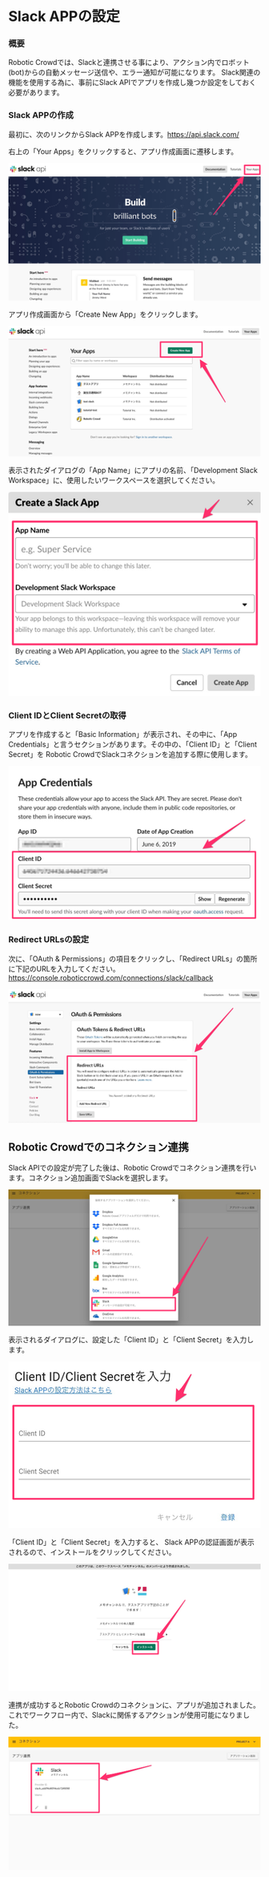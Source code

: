 # Slack APPの設定

### 概要

Robotic Crowdでは、Slackと連携させる事により、アクション内でロボット(bot)からの自動メッセージ送信や、エラー通知が可能になります。
Slack関連の機能を使用する為に、事前にSlack APIでアプリを作成し幾つか設定をしておく必要があります。

### Slack APPの作成

最初に、次のリンクからSlack APPを作成します。https://api.slack.com/

右上の「Your Apps」をクリックすると、アプリ作成画面に遷移します。

![](../.gitbook/assets/slack_1.png)

アプリ作成画面から「Create New App」をクリックします。

![](../.gitbook/assets/slack_2.png)

表示されたダイアログの「App Name」にアプリの名前、「Development Slack Workspace」に、使用したいワークスペースを選択してください。

![](../.gitbook/assets/slack_3.png)

### Client IDとClient Secretの取得

アプリを作成すると「Basic Information」が表示され、その中に、「App Credentials」と言うセクションがあります。その中の、「Client ID」と「Client Secret」を Robotic CrowdでSlackコネクションを追加する際に使用します。

![](../.gitbook/assets/slack_4.png)

### Redirect URLsの設定

次に、「OAuth & Permissions」の項目をクリックし、「Redirect URLs」の箇所に下記のURLを入力してください。
https://console.roboticcrowd.com/connections/slack/callback

![](../.gitbook/assets/slack_5.png)

## Robotic Crowdでのコネクション連携

Slack APIでの設定が完了した後は、Robotic Crowdでコネクション連携を行います。コネクション追加画面でSlackを選択します。

![](../.gitbook/assets/slack_6.png)

表示されるダイアログに、設定した「Client ID」と「Client Secret」を入力します。

![](../.gitbook/assets/slack_7.png)

「Client ID」と「Client Secret」を入力すると、 Slack APPの認証画面が表示されるので、インストールをクリックしてください。

![](../.gitbook/assets/slack_8.png)

連携が成功するとRobotic Crowdのコネクションに、アプリが追加されました。これでワークフロー内で、Slackに関係するアクションが使用可能になりました。

![](../.gitbook/assets/slack_9.png)

